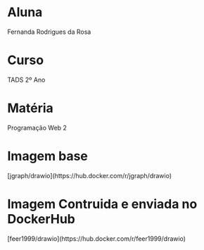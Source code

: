 <h1>Aluna</h1>
Fernanda Rodrigues da Rosa
<h1>Curso</h1>
TADS
2º Ano
<h1>Matéria</h1>
Programação Web 2
<h1>Imagem base</h1>
[jgraph/drawio](https://hub.docker.com/r/jgraph/drawio)

<h1>Imagem Contruida e enviada no DockerHub</h1>
[feer1999/drawio](https://hub.docker.com/r/feer1999/drawio)
